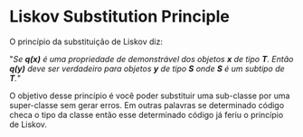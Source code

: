 # Liskov Substitution Principle
O princípio da substituição de Liskov diz:

"_Se **q(x)** é uma propriedade de demonstrável dos objetos **x** de tipo **T**. Então **q(y)** deve ser verdadeiro para objetos **y** de tipo **S** onde **S** é um subtipo de **T**._"


O objetivo desse princípio é você poder substituir uma sub-classe por uma super-classe sem gerar erros. Em outras palavras se determinado código checa o tipo da classe então esse determinado código já feriu o princípio de Liskov.